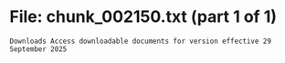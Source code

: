 ﻿# File: chunk_002150.txt (part 1 of 1)
```
Downloads Access downloadable documents for version effective 29 September 2025
```

